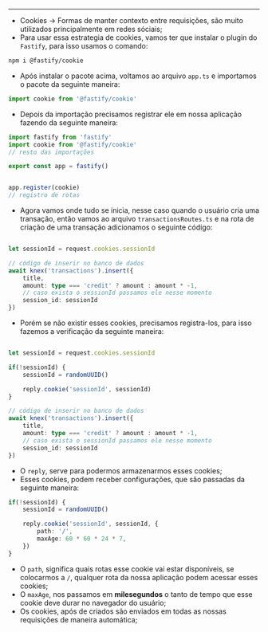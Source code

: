 ___
- Cookies -> Formas de manter contexto entre requisições, são muito utilizados principalmente em redes sóciais;
- Para usar essa estrategia de cookies, vamos ter que instalar o plugin do `Fastify`, para isso usamos o comando:
```zsh
npm i @fastify/cookie
```
- Após instalar o pacote acima, voltamos ao arquivo `app.ts` e importamos o pacote da seguinte maneira:
```ts
import cookie from '@fastify/cookie'
```
- Depois da importação precisamos registrar ele em nossa aplicação fazendo da seguinte maneira:
```ts
import fastify from 'fastify'
import cookie from '@fastify/cookie'
// resto das importações

export const app = fastify()


app.register(cookie)
// registro de rotas
```
- Agora vamos onde tudo se inicia, nesse caso quando o usuário cria uma transação, então vamos ao arquivo `transactionsRoutes.ts` e na rota de criação de uma transação adicionamos o seguinte código:
```ts

let sessionId = request.cookies.sessionId

// código de inserir no banco de dados
await knex('transactions').insert({
	title,
	amount: type === 'credit' ? amount : amount * -1,
	// caso exista o sessionId passamos ele nesse momento
	session_id: sessionId
})
```
- Porém se não existir esses cookies, precisamos registra-los, para isso fazemos a verificação da seguinte maneira:
```ts

let sessionId = request.cookies.sessionId

if(!sessionId) {
	sessionId = randomUUID()

	reply.cookie('sessionId', sessionId)
}

// código de inserir no banco de dados
await knex('transactions').insert({
	title,
	amount: type === 'credit' ? amount : amount * -1,
	// caso exista o sessionId passamos ele nesse momento
	session_id: sessionId
})
```
- O `reply`, serve para podermos armazenarmos esses cookies;
- Esses cookies, podem receber configurações, que são passadas da seguinte maneira:
```ts
if(!sessionId) {
	sessionId = randomUUID()

	reply.cookie('sessionId', sessionId, {
		path: '/',
		maxAge: 60 * 60 * 24 * 7,
	})
}
```
- O `path`, significa quais rotas esse cookie vai estar disponíveis, se colocarmos a `/`, qualquer rota da nossa aplicação podem acessar esses cookies;
- O `maxAge`, nos passamos em **milesegundos** o tanto de tempo que esse cookie deve durar no navegador do usuário;
- Os cookies, após de criados são enviados em todas as nossas requisições de maneira automática;
